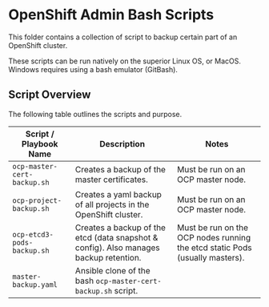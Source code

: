 # OpenShift Admin Bash Scripts

This folder contains a collection of script to backup certain part of an OpenShift cluster.

These scripts can be run natively on the superior Linux OS, or MacOS.  Windows requires using a bash emulator (GitBash).

## Script Overview

The following table outlines the scripts and purpose.

Script / Playbook Name | Description | Notes
--- | --- | ---
`ocp-master-cert-backup.sh` | Creates a backup of the master certificates. | Must be run on an OCP master node.
`ocp-project-backup.sh` | Creates a yaml backup of all projects in the OpenShift cluster. | Must be run on an OCP master node.
`ocp-etcd3-pods-backup.sh` | Creates a backup of the etcd (data snapshot & config). Also manages backup retention. | Must be run on the OCP nodes running the etcd static Pods (usually masters).
`master-backup.yaml` | Ansible clone of the bash `ocp-master-cert-backup.sh` script.
